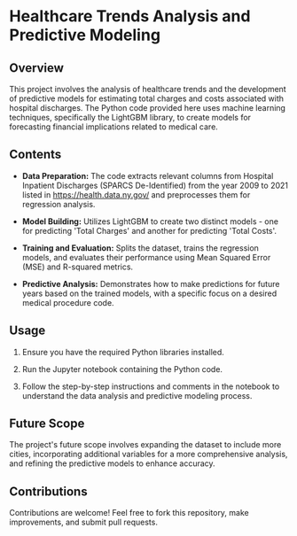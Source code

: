 # Healthcare Trends Analysis and Predictive Modeling

## Overview
This project involves the analysis of healthcare trends and the development of predictive models for estimating total charges and costs associated with hospital discharges. The Python code provided here uses machine learning techniques, specifically the LightGBM library, to create models for forecasting financial implications related to medical care.

## Contents
- **Data Preparation:** The code extracts relevant columns from Hospital Inpatient Discharges (SPARCS De-Identified) from the year 2009 to 2021 listed in https://health.data.ny.gov/  and preprocesses them for regression analysis.
  
- **Model Building:** Utilizes LightGBM to create two distinct models - one for predicting 'Total Charges' and another for predicting 'Total Costs'.

- **Training and Evaluation:** Splits the dataset, trains the regression models, and evaluates their performance using Mean Squared Error (MSE) and R-squared metrics.

- **Predictive Analysis:** Demonstrates how to make predictions for future years based on the trained models, with a specific focus on a desired medical procedure code.

## Usage
1. Ensure you have the required Python libraries installed.
   
2. Run the Jupyter notebook containing the Python code.

3. Follow the step-by-step instructions and comments in the notebook to understand the data analysis and predictive modeling process.

## Future Scope
The project's future scope involves expanding the dataset to include more cities, incorporating additional variables for a more comprehensive analysis, and refining the predictive models to enhance accuracy.

## Contributions
Contributions are welcome! Feel free to fork this repository, make improvements, and submit pull requests.


